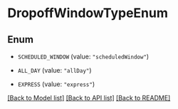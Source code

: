 # DropoffWindowTypeEnum

## Enum


* `SCHEDULED_WINDOW` (value: `"scheduledWindow"`)

* `ALL_DAY` (value: `"allDay"`)

* `EXPRESS` (value: `"express"`)


[[Back to Model list]](../README.md#documentation-for-models) [[Back to API list]](../README.md#documentation-for-api-endpoints) [[Back to README]](../README.md)


